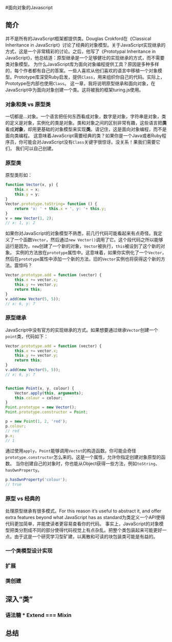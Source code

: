 #面向对象的Javascript

## 简介
并不是所有的JavaScript框架都提供类。Douglas Crokford在《Classical Inheritance in JavaScript》讨论了经典的对象模型。关于JavaScript实现继承的方式，这是一个非常精彩的讨论。之后，他写了《Prototypal Inheritance in JavaScript》，他总结道：原型继承是一个足够健壮的实现继承的方式，而不需要类对象模型。
为什么JavaScript库为面向对象编程提供工具？原因是多种多样的，每个作者都有自己的答案。一些人喜欢从他们喜欢的语言中移植一个对象模型。Prototype库深受Ruby启发，提供`Class`，用来组织你自己的代码。实际上，Prototype在内部也使用`Class`。
这一章，我将说明原型继承和面向对象，在JavaScript中为面向对象创建一个类。这将被我的框架turing.js使用。
### 对象和类 vs 原型类
一切都是…对象。一个语言把任何东西看成对象，数字是对象，字符串是对象，类的定义是对象，实例化的类是对象。类和对象之间的区别非常有趣，这些语言把**类**看成**对象**，却用更基础的对象模型来实现**类**。请记住，这是面向对象编程，而不是面向类编程。
这意味着JavaScript需要经典的类？如果你是一个Java或者Ruby程序员，你可能会对JavaScript没有`Class`关键字很惊讶。没关系！果我们需要它们， 我们可以自己创建。
### 原型类
原型类形如：
```JavaScript
function Vector(x, y) {
    this.x = x;
    this.y = y;
}
Vector.prototype.toString= function () {
    return 'x: ' + this.x + ', y: '+ this.y;
}
v = new Vector(1, 2);
// x: 1, y: 2
```
如果你对JavaScript的对象模型不熟悉，前几行代码可能看起来有点奇怪。我定义了一个函数`Vector`，然后通过`new Vector()`调用了它。这个段代码之所以能够运行是因为，`new`创建了一个新的对象，`Vector`被执行，`this`被设到了这个新的对象。
实例的方法放在`prototype`属性中。这意味着，如果你实例化了一个`Vector`，然后在`prototype`属性中添加一个新的方法，旧的`Vector`实例也将获得这个新的方法。震惊吗？
```JavaScript
Vector.prototype.add = function (vector) {
    this.x += vector.x;
    this.y += vector.y;
    return this;
}
v.add(new Vector(5, 5));
// x: 6, y: 7
```
### 原型继承
JavaScript中没有官方的实现继承的方式。如果想要通过继承`Vector`创建一个`point`类，代码如下：
```JavaScript
Vector.prototype.add = function (vector) {
    this.x += vector.x;
    this.y += vector.y;
    return this;
}
v.add(new Vector(5, 5));
// x: 6, y: 7


function Point(x, y, colour) {
    Vector.apply(this, arguments);
    this.colour = colour;
}
Point.prototype = new Vector();
Point.prototype.constructor = Point;

p = new Point(1, 2, 'red');
p.colour;
// red
p.x;
// 1
```
通过使用`apply`，`Point`能够调用`Vectot`的构造函数。你可能会奇怪`prototype.constructor`怎么来的。这是一个属性，允许你指定创建对象原型的函数。
当你创建自己的对象时，你也能从Object获得一些方法，例如`toString`、`hasOwnProperty`。

```JavaScript
p.hasOwnProperty('colour');
// true
```

### 原型 vs 经典的
处理原型继承有很多模式。For this reason it’s useful to abstract it, and offer extra features beyond what JavaScript has as standard为类定义一个API使得代码更加简单，并能使读者更容易查看你的代码。
事实上，JavaScript的对象模型把类分割成不同的部分使得代码视觉上有点杂乱。把整个类包装起来可能更好一点。由于这是一个研究学习型矿建，以离散和可读的块包装类可能是有益的。

### 一个类模型设计实现
### 扩展
### 类创建

## 深入“类”
### 语法糖 * Extend === Mixin
## 总结